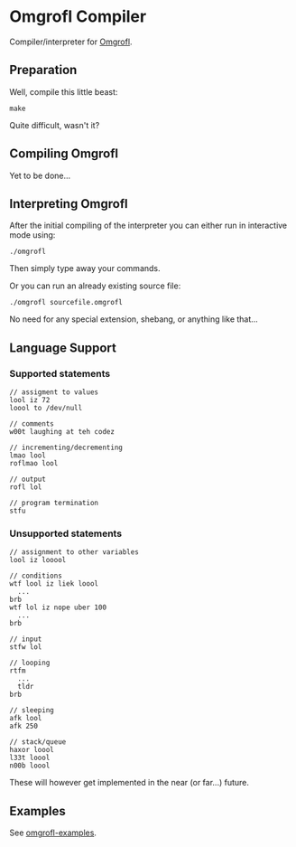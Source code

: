 # Omgrofl Compiler

Compiler/interpreter for [Omgrofl](http://esolangs.org/wiki/Omgrofl).

## Preparation

Well, compile this little beast:

    make

Quite difficult, wasn't it?

## Compiling Omgrofl

Yet to be done...

## Interpreting Omgrofl

After the initial compiling of the interpreter you can either run in interactive mode using:

    ./omgrofl

Then simply type away your commands.

Or you can run an already existing source file:

    ./omgrofl sourcefile.omgrofl

No need for any special extension, shebang, or anything like that...

## Language Support

### Supported statements

    // assigment to values
    lool iz 72
    loool to /dev/null

    // comments
    w00t laughing at teh codez

    // incrementing/decrementing
    lmao lool
    roflmao lool

    // output
    rofl lol

    // program termination
    stfu

### Unsupported statements

    // assignment to other variables
    lool iz looool

    // conditions
    wtf lool iz liek loool
      ...
    brb
    wtf lol iz nope uber 100
      ...
    brb

    // input
    stfw lol

    // looping
    rtfm
      ...
      tldr
    brb

    // sleeping
    afk lool
    afk 250

    // stack/queue
    haxor loool
    l33t loool
    n00b loool

These will however get implemented in the near (or far...) future.

## Examples

See [omgrofl-examples](https://github.com/mneudert/omgrofl-examples).